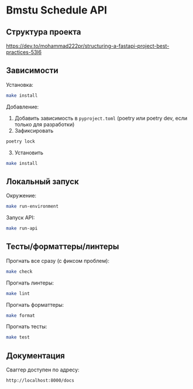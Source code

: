 # Bmstu Schedule API

## Структура проекта
https://dev.to/mohammad222pr/structuring-a-fastapi-project-best-practices-53l6

## Зависимости

Установка:
```bash
make install
```

Добавление:
1. Добавить зависимость в `pyproject.toml` (poetry или poetry dev, если только для разработки)
2. Зафиксировать
```bash
poetry lock
```
3. Установить
```bash
make install
```

## Локальный запуск

Окружение:
```bash
make run-environment
```

Запуск API:
```bash
make run-api
```

## Тесты/форматтеры/линтеры

Прогнать все сразу (с фиксом проблем):
```bash
make check
```

Прогнать линтеры:
```bash
make lint
```

Прогнать форматтеры:
```bash
make format
```

Прогнать тесты:
```bash
make test
```

## Документация

Сваггер доступен по адресу:
```bash
http://localhost:8000/docs
```
